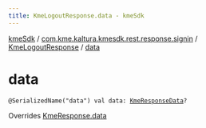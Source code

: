 ```yaml
---
title: KmeLogoutResponse.data - kmeSdk
---
```


[kmeSdk](../../index.html) / [com.kme.kaltura.kmesdk.rest.response.signin](../index.html) / [KmeLogoutResponse](index.html) / [data](./data.html)

# data

`@SerializedName("data") val data: `[`KmeResponseData`](../../com.kme.kaltura.kmesdk.rest.response/-kme-response-data/index.html)`?`

Overrides [KmeResponse.data](../../com.kme.kaltura.kmesdk.rest.response/-kme-response/data.html)

